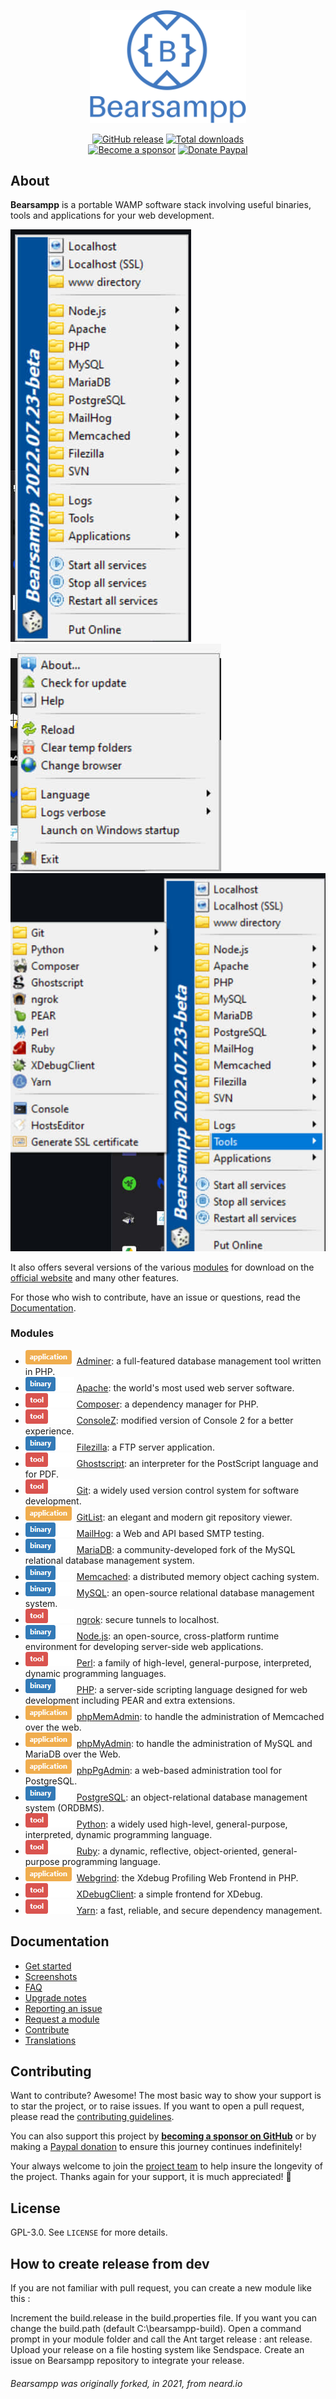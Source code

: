 <p align="center"><a href="https://bearsampp.com" target="_blank"><img width="250" src="img/Bearsampp-logo.svg"></a></p>

<p align="center">
  <a href="https://bearsampp.com/release/latest"><img src="https://img.shields.io/github/release/bearsampp/bearsampp.svg?style=flat-square" alt="GitHub release"></a>
  <a href="https://bearsampp.com/releases"><img src="https://img.shields.io/github/downloads/bearsampp/bearsampp/total.svg?style=flat-square" alt="Total downloads"></a>
  <br /><a href="https://github.com/sponsors/N6REJ"><img src="https://img.shields.io/badge/sponsor-N6REJ-181717.svg?logo=github&style=flat-square" alt="Become a sponsor"></a>
  <a href="https://www.paypal.me/BearLeeAble"><img src="https://img.shields.io/badge/donate-paypal-00457c.svg?logo=paypal&style=flat-square" alt="Donate Paypal"></a>
</p>

## About

**Bearsampp** is a portable WAMP software stack involving useful binaries, tools and applications for your web development.

![image](img/screenshots/menu-left.jpg) ![image](img/screenshots/menu-right.jpg)
![image](img/screenshots/menu-tools.jpg)

It also offers several versions of the various [modules](https://bearsampp.com/module) for download on the
[official website](https://bearsampp.com) and many other features.<br />

For those who wish to contribute, have an issue or questions, read the [Documentation](https://bearsampp.com/documentation).

### Modules

* ![](img/application.png) [Adminer](https://bearsampp.com/module/adminer): a full-featured database management tool written in PHP.
* ![](img/binary.png) [Apache](https://bearsampp.com/module/apache): the world's most used web server software.
* ![](img/tool.png) [Composer](https://bearsampp.com/module/composer): a dependency manager for PHP.
* ![](img/tool.png) [ConsoleZ](https://bearsampp.com/module/consolez): modified version of Console 2 for a better experience.
* ![](img/binary.png) [Filezilla](https://bearsampp.com/module/filezilla): a FTP server application.
* ![](img/tool.png) [Ghostscript](https://bearsampp.com/module/ghostscript): an interpreter for the PostScript language and for PDF.
* ![](img/tool.png) [Git](https://bearsampp.com/module/git): a widely used version control system for software development.
* ![](img/application.png) [GitList](https://bearsampp.com/module/gitlist): an elegant and modern git repository viewer.
* ![](img/binary.png) [MailHog](https://bearsampp.com/module/mailhog): a Web and API based SMTP testing.
* ![](img/binary.png) [MariaDB](https://bearsampp.com/module/mariadb): a community-developed fork of the MySQL relational database management system.
* ![](img/binary.png) [Memcached](https://bearsampp.com/module/memcached): a distributed memory object caching system.
* ![](img/binary.png) [MySQL](https://bearsampp.com/module/mysql): an open-source relational database management system.
* ![](img/tool.png) [ngrok](https://bearsampp.com/module/ngrok): secure tunnels to localhost.
* ![](img/binary.png) [Node.js](https://bearsampp.com/module/nodejs): an open-source, cross-platform runtime environment for developing server-side web applications.
* ![](img/tool.png) [Perl](https://bearsampp.com/module/perl): a family of high-level, general-purpose, interpreted, dynamic programming languages.
* ![](img/binary.png) [PHP](https://bearsampp.com/module/php): a server-side scripting language designed for web development including PEAR and extra extensions.
* ![](img/application.png) [phpMemAdmin](https://bearsampp.com/module/phpmemadmin): to handle the administration of Memcached over the web.
* ![](img/application.png) [phpMyAdmin](https://bearsampp.com/module/phpmyadmin): to handle the administration of MySQL and MariaDB over the Web.
* ![](img/application.png) [phpPgAdmin](https://bearsampp.com/module/phppgadmin): a web-based administration tool for PostgreSQL.
* ![](img/binary.png) [PostgreSQL](https://bearsampp.com/module/postgresql): an object-relational database management system (ORDBMS).
* ![](img/tool.png) [Python](https://bearsampp.com/module/python): a widely used high-level, general-purpose, interpreted, dynamic programming language.
* ![](img/tool.png) [Ruby](https://bearsampp.com/module/ruby): a dynamic, reflective, object-oriented, general-purpose programming language.
* ![](img/application.png) [Webgrind](https://bearsampp.com/module/webgrind): the Xdebug Profiling Web Frontend in PHP.
* ![](img/tool.png) [XDebugClient](https://bearsampp.com/module/xdc): a simple frontend for XDebug.
* ![](img/tool.png) [Yarn](https://bearsampp.com/module/yarn): a fast, reliable, and secure dependency management.

## Documentation

* [Get started](https://bearsampp.com/get-started)
* [Screenshots](https://bearsampp.com/screenshots)
* [FAQ](https://bearsampp.com/faq)
* [Upgrade notes](https://bearsampp.com/upgrade-notes)
* [Reporting an issue](https://bearsampp.com/reporting-issue)
* [Request a module](https://bearsampp.com/request-module)
* [Contribute](https://bearsampp.com/contribute)
* [Translations](https://bearsampp.com/translations)

## Contributing

Want to contribute? Awesome! The most basic way to show your support is to star the project, or to raise issues. If
you want to open a pull request, please read the [contributing guidelines](.github/CONTRIBUTING.md).

You can also support this project by [**becoming a sponsor on GitHub**](https://github.com/sponsors/N6REJ) or by
making a [Paypal donation](https://www.paypal.me/BearLeeAble) to ensure this journey continues indefinitely!

Your always welcome to join the [project team](https://github.com/orgs/Bearsampp/teams) to help insure the longevity of the project.
Thanks again for your support, it is much appreciated! :pray:

## License

GPL-3.0. See `LICENSE` for more details.<br />

## How to create release from dev
If you are not familiar with pull request, you can create a new module like this :

Increment the build.release in the build.properties file.
If you want you can change the build.path (default C:\bearsampp-build).
Open a command prompt in your module folder and call the Ant target release : ant release.
Upload your release on a file hosting system like Sendspace.
Create an issue on Bearsampp repository to integrate your release.

<h6>Bearsampp was originally forked, in 2021, from neard.io</h6>
